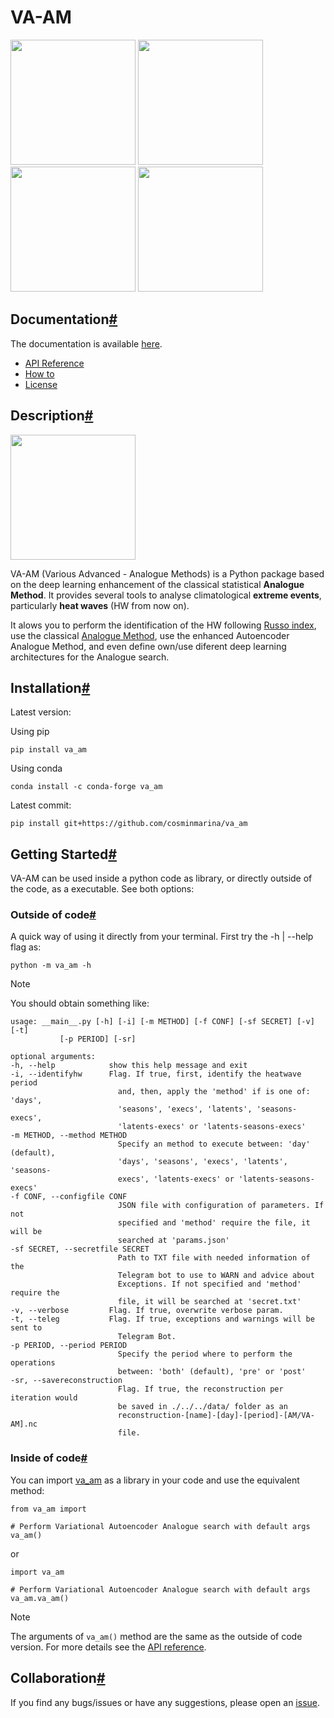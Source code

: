# VA-AM

<img src="https://raw.githubusercontent.com/cosminmarina/va_am/master/docs/_static/distribution.png" width="200" /> <img src="https://raw.githubusercontent.com/cosminmarina/va_am/master/docs/_static/identification.png" width="200" /> <img src="https://raw.githubusercontent.com/cosminmarina/va_am/master/docs/_static/identification2.png" width="200" /> <img src="https://raw.githubusercontent.com/cosminmarina/va_am/master/docs/_static/distribution2.png" width="200" />

Documentation[#](#documentation "Permalink to this heading")
--------------

The documentation is available [here](https://va-am.readthedocs.io/).

- [API Reference](https://va-am.readthedocs.io/en/latest/modules.html)
- [How to](https://va-am.readthedocs.io/en/latest/how_to.html)
- [License](https://va-am.readthedocs.io/en/latest/license.html)

Description[#](#description "Permalink to this heading")
------------

<img src="https://raw.githubusercontent.com/cosminmarina/va_am/master/docs/_static/va-am.png" width="200" />

VA-AM (Various Advanced - Analogue Methods) is a Python package based on the deep learning enhancement of the classical statistical **Analogue Method**. It provides several tools to analyse climatological **extreme events**, particularly **heat waves** (HW from now on).

It alows you to perform the identification of the HW following [Russo index](https://iopscience.iop.org/article/10.1088/1748-9326/10/12/124003), use the classical [Analogue Method](https://journals.ametsoc.org/view/journals/clim/12/8/1520-0442_1999_012_2474_tamaas_2.0.co_2.xml), use the enhanced Autoencoder Analogue Method, and even define own/use diferent deep learning architectures for the Analogue search.

Installation[#](#installation "Permalink to this heading")
-------------

Latest version:

Using pip

```
pip install va_am
```

Using conda

```
conda install -c conda-forge va_am
```

Latest commit:

```
pip install git+https://github.com/cosminmarina/va_am
```

Getting Started[#](#getting-started "Permalink to this heading")
----------------

VA-AM can be used inside a python code as library, or directly outside of the code, as a executable. See both options:

### Outside of code[#](#outside-of-code "Permalink to this heading")

A quick way of using it directly from your terminal. First try the -h | --help flag as:

```
python -m va_am -h
```

Note

You should obtain something like:

```
usage: __main__.py [-h] [-i] [-m METHOD] [-f CONF] [-sf SECRET] [-v] [-t]
           [-p PERIOD] [-sr]

optional arguments:
-h, --help            show this help message and exit
-i, --identifyhw      Flag. If true, first, identify the heatwave period
                        and, then, apply the 'method' if is one of: 'days',
                        'seasons', 'execs', 'latents', 'seasons-execs',
                        'latents-execs' or 'latents-seasons-execs'
-m METHOD, --method METHOD
                        Specify an method to execute between: 'day' (default),
                        'days', 'seasons', 'execs', 'latents', 'seasons-
                        execs', 'latents-execs' or 'latents-seasons-execs'
-f CONF, --configfile CONF
                        JSON file with configuration of parameters. If not
                        specified and 'method' require the file, it will be
                        searched at 'params.json'
-sf SECRET, --secretfile SECRET
                        Path to TXT file with needed information of the
                        Telegram bot to use to WARN and advice about
                        Exceptions. If not specified and 'method' require the
                        file, it will be searched at 'secret.txt'
-v, --verbose         Flag. If true, overwrite verbose param.
-t, --teleg           Flag. If true, exceptions and warnings will be sent to
                        Telegram Bot.
-p PERIOD, --period PERIOD
                        Specify the period where to perform the operations
                        between: 'both' (default), 'pre' or 'post'
-sr, --savereconstruction
                        Flag. If true, the reconstruction per iteration would
                        be saved in ./../../data/ folder as an
                        reconstruction-[name]-[day]-[period]-[AM/VA-AM].nc
                        file.
```

### Inside of code[#](#inside-of-code "Permalink to this heading")

You can import [va_am](https://va-am.readthedocs.io/en/latest/va_am.html) as a library in your code and use the equivalent method:

```
from va_am import

# Perform Variational Autoencoder Analogue search with default args
va_am()
```

or

```
import va_am

# Perform Variational Autoencoder Analogue search with default args
va_am.va_am()
```

Note

The arguments of `va_am()` method are the same as the outside of code version. For more details see the [API reference](https://va-am.readthedocs.io/en/latest/va_am.html).

Collaboration[#](#collaboration "Permalink to this heading")
--------------

If you find any bugs/issues or have any suggestions, please open an [issue](https://github.com/cosminmarina/va_am/issues/new).
